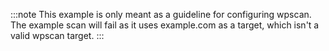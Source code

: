 :::note
This example is only meant as a guideline for configuring wpscan.
The example scan will fail as it uses example.com as a target, which isn't a valid wpscan target.
:::
